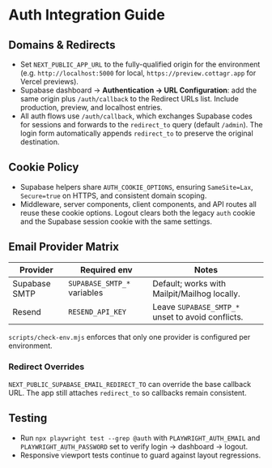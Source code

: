 # Auth Integration Guide

## Domains & Redirects
- Set `NEXT_PUBLIC_APP_URL` to the fully-qualified origin for the environment (e.g. `http://localhost:5000` for local, `https://preview.cottagr.app` for Vercel previews).
- Supabase dashboard → **Authentication → URL Configuration**: add the same origin plus `/auth/callback` to the Redirect URLs list. Include production, preview, and localhost entries.
- All auth flows use `/auth/callback`, which exchanges Supabase codes for sessions and forwards to the `redirect_to` query (default `/admin`). The login form automatically appends `redirect_to` to preserve the original destination.

## Cookie Policy
- Supabase helpers share `AUTH_COOKIE_OPTIONS`, ensuring `SameSite=Lax`, `Secure=true` on HTTPS, and consistent domain scoping.
- Middleware, server components, client components, and API routes all reuse these cookie options. Logout clears both the legacy `auth` cookie and the Supabase session cookie with the same settings.

## Email Provider Matrix
| Provider | Required env | Notes |
| --- | --- | --- |
| Supabase SMTP | `SUPABASE_SMTP_*` variables | Default; works with Mailpit/Mailhog locally. |
| Resend | `RESEND_API_KEY` | Leave `SUPABASE_SMTP_*` unset to avoid conflicts. |

`scripts/check-env.mjs` enforces that only one provider is configured per environment.

### Redirect Overrides
`NEXT_PUBLIC_SUPABASE_EMAIL_REDIRECT_TO` can override the base callback URL. The app still attaches `redirect_to` so callbacks remain consistent.

## Testing
- Run `npx playwright test --grep @auth` with `PLAYWRIGHT_AUTH_EMAIL` and `PLAYWRIGHT_AUTH_PASSWORD` set to verify login → dashboard → logout.
- Responsive viewport tests continue to guard against layout regressions.
